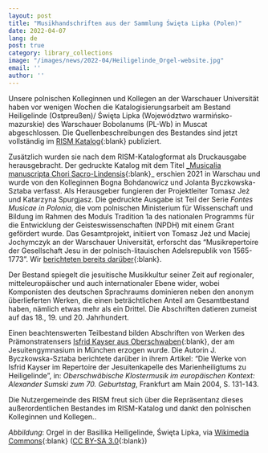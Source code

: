 ```yaml
---
layout: post
title: "Musikhandschriften aus der Sammlung Święta Lipka (Polen)"
date: 2022-04-07
lang: de
post: true
category: library_collections
image: "/images/news/2022-04/Heiligelinde_Orgel-website.jpg"
email: ''
author: ''
---
```


Unsere polnischen Kolleginnen und Kollegen an der Warschauer Universität haben vor wenigen Wochen die Katalogisierungsarbeit am Bestand Heiligelinde (Ostpreußen)/ Święta Lipka (Województwo warmińsko-mazurskie) des Warschauer Bobolanums (PL-Wb) in Muscat abgeschlossen. Die Quellenbeschreibungen des Bestandes sind jetzt vollständig im [RISM Katalog](https://opac.rism.info/search?View=rism&siglum=PL-Wb){:blank} publiziert. 

 Zusätzlich wurden sie nach dem RISM-Katalogformat als Druckausgabe herausgebracht. Der gedruckte Katalog mit dem Titel [_Musicalia manuscripta Chori Sacro-Lindensis]([http://sublupa.pl/pl/p/A-VI.-Musicalia-manuscripta-Chori-Sacro-Lindensis/416){:blank}_ erschien 2021 in Warschau und wurde von den Kolleginnen Bogna Bohdanowicz und Jolanta Byczkowska-Sztaba verfasst. Als Herausgeber fungieren der Projektleiter Tomasz Jeż und Katarzyna Spurgjasz. Die gedruckte Ausgabe ist Teil der Serie _Fontes Musicae in Polonia_, die vom polnischen Ministerium für Wissenschaft und Bildung im Rahmen des Moduls Tradition 1a des nationalen Programms für die Entwicklung der Geisteswissenschaften (NPDH) mit einem Grant gefördert wurde. Das Gesamtprojekt, initiiert von Tomasz Jeż und Maciej Jochymczyk an der Warschauer Universität, erforscht das “Musikrepertoire der Gesellschaft Jesu in der polnisch-litauischen Adelsrepublik von 1565-1773”. Wir [berichteten bereits darüber](/events/2016/02/19/conference-the-music-repertoire-of-the-society-of.html){:blank}.

Der Bestand spiegelt die jesuitische Musikkultur seiner Zeit auf regionaler, mitteleuropäischer und auch internationaler Ebene wider, wobei Komponisten des deutschen Sprachraums dominieren neben den anonym überlieferten Werken, die einen beträchtlichen Anteil am Gesamtbestand haben, nämlich etwas mehr als ein Drittel. Die Abschriften datieren zumeist auf das 18., 19. und 20. Jahrhundert.

Einen beachtenswerten Teilbestand bilden Abschriften von Werken des Prämonstratensers [Isfrid Kayser aus Oberschwaben](https://opac.rism.info/search?View=rism&siglum=PL-Wb&author=kayser+Isfrid){:blank}, der am Jesuitengymnasium in München erzogen wurde. Die Autorin J. Byczkowska-Sztaba berichtete darüber in ihrem Artikel: “Die Werke von Isfrid Kayser im Repertoire der Jesuitenkapelle des Marienheiligtums zu Heiligelinde”, in: _Oberschwäbische Klostermusik im europäischen Kontext: Alexander Sumski zum 70. Geburtstag_, Frankfurt am Main 2004, S. 131-143. 

Die Nutzergemeinde des RISM freut sich über die Repräsentanz dieses außerordentlichen Bestandes im RISM-Katalog und dankt den polnischen Kolleginnen und Kollegen..

_Abbildung_: Orgel in der Basilika Heiligelinde, Święta Lipka, via [Wikimedia Commons](https://commons.wikimedia.org/wiki/File:Heilige_Linde_(17).JPG){:blank} ([CC BY-SA 3.0](https://creativecommons.org/licenses/by-sa/3.0/){:blank}) 
